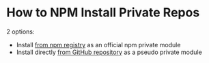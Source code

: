 # How to NPM Install Private Repos

2 options:

* Install [from npm registry](./registry) as an official npm private module
* Install directly [from GitHub repository](./github) as a pseudo private module
